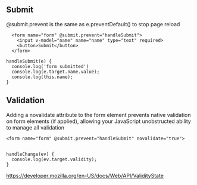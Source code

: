 ## Submit
@submit.prevent is the same as e.preventDefault() to stop page reload

```
  <form name="form" @submit.prevent="handleSubmit">
    <input v-model="name" name="name" type="text" required>
    <button>Submit</button>
  </form>
```

```
handleSubmit(e) {
  console.log('form submitted')
  console.log(e.target.name.value);
  console.log(this.name);
}
```      


## Validation
Adding a novalidate attribute to the form element prevents native validation on form elements (if applied), allowing your JavaScript unobstructed ability to manage all validation

```
<form name="form" @submit.prevent="handleSubmit" novalidate="true">


handleChange(ev) {
  console.log(ev.target.validity);
}
```
https://developer.mozilla.org/en-US/docs/Web/API/ValidityState
